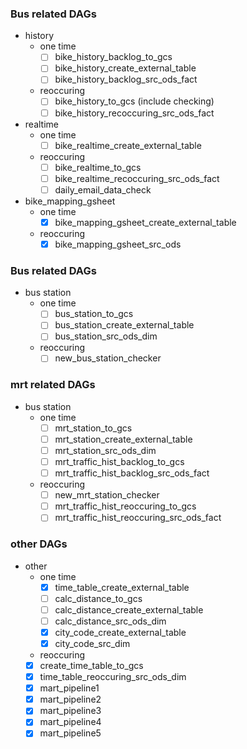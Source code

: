 ### Bus related DAGs
- history
  - one time
    - [ ] bike_history_backlog_to_gcs
    - [ ] bike_history_create_external_table
    - [ ] bike_history_backlog_src_ods_fact
  - reoccuring
    - [ ] bike_history_to_gcs (include checking)
    - [ ] bike_history_recoccuring_src_ods_fact
- realtime
  - one time
    - [ ] bike_realtime_create_external_table
  - reoccuring
    - [ ] bike_realtime_to_gcs
    - [ ] bike_realtime_recoccuring_src_ods_fact
    - [ ] daily_email_data_check
- bike_mapping_gsheet
  - one time
    - [x] bike_mapping_gsheet_create_external_table
  - reoccuring
    - [x] bike_mapping_gsheet_src_ods

### Bus related DAGs
- bus station
  - one time
    - [ ] bus_station_to_gcs
    - [ ] bus_station_create_external_table
    - [ ] bus_station_src_ods_dim
  - reoccuring
    - [ ] new_bus_station_checker
### mrt related DAGs
- bus station
  - one time
    - [ ] mrt_station_to_gcs
    - [ ] mrt_station_create_external_table
    - [ ] mrt_station_src_ods_dim
    - [ ] mrt_traffic_hist_backlog_to_gcs
    - [ ] mrt_traffic_hist_backlog_src_ods_fact
  - reoccuring
    - [ ] new_mrt_station_checker
    - [ ] mrt_traffic_hist_reoccuring_to_gcs
    - [ ] mrt_traffic_hist_reoccuring_src_ods_fact
### other DAGs
- other
  - one time
    - [x] time_table_create_external_table
    - [ ] calc_distance_to_gcs
    - [ ] calc_distance_create_external_table
    - [ ] calc_distance_src_ods_dim
    - [x] city_code_create_external_table
    - [x] city_code_src_dim
  -  reoccuring
    - [x] create_time_table_to_gcs
    - [x] time_table_reoccuring_src_ods_dim
    - [x] mart_pipeline1
    - [x] mart_pipeline2
    - [x] mart_pipeline3
    - [x] mart_pipeline4
    - [x] mart_pipeline5
